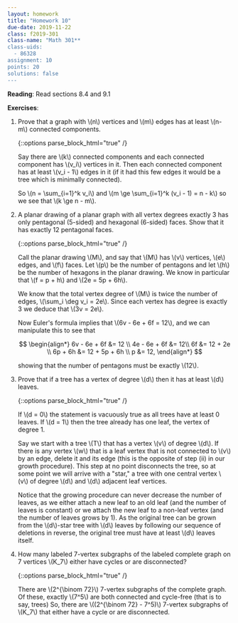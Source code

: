 ```yaml
---
layout: homework
title: "Homework 10"
due-date: 2019-11-22
class: f2019-301
class-name: "Math 301**
class-uids: 
  - 86328
assignment: 10
points: 20
solutions: false
---
```


**Reading**: Read sections 8.4 and 9.1

**Exercises**:

1.  Prove that a graph with \\(n\\) vertices and \\(m\\) edges has at least
    \\(n-m\\) connected components.
    
    {::options parse_block_html="true" /}
    
    <div class="d-none">
    
    Say there are \\(k\\) connected components and each connected component has
    \\(v_i\\) vertices in it. Then each connected component has at least
    \\(v_i - 1\\) edges in it (if it had this few edges it would be a tree which
    is minimally connected).
    
    So \\(n = \sum_{i=1}^k v_i\\) and \\(m \ge \sum_{i=1}^k (v_i - 1) = n - k\\)
    so we see that \\(k \ge n - m\\).
    
    </div>

2.  A planar drawing of a planar graph with all vertex degrees exactly 3 has
    only pentagonal (5-sided) and hexagonal (6-sided) faces. Show that it has
    exactly 12 pentagonal faces.
    
    {::options parse_block_html="true" /}
    
    <div class="d-none">
    
    Call the planar drawing \\(M\\), and say that \\(M\\) has \\(v\\) vertices,
    \\(e\\) edges, and \\(f\\) faces. Let \\(p\\) be the number of pentagons and
    let \\(h\\) be the number of hexagons in the planar drawing. We know in
    particular that \\(f = p + h\\) and \\(2e = 5p + 6h\\).
    
    We know that the total vertex degree of \\(M\\) is twice the number of
    edges, \\(\sum_i \deg v_i = 2e\\). Since each vertex has degree is exactly 3
    we deduce that \\(3v = 2e\\).
    
    Now Euler's formula implies that \\(6v - 6e + 6f = 12\\), and we can
    manipulate this to see that
    
    $$
    \begin{align*}
    6v - 6e + 6f &= 12 \\
    4e - 6e + 6f &= 12\\
    6f &= 12 + 2e \\
    6p + 6h &= 12 + 5p + 6h \\
    p &= 12,
    \end{align*}
    $$
    
    showing that the number of pentagons must be exactly \\(12\\).
    
    </div>

3.  Prove that if a tree has a vertex of degree \\(d\\) then it has at least
    \\(d\\) leaves.
    
    {::options parse_block_html="true" /}
    
    <div class="d-none">
    
    If \\(d = 0\\) the statement is vacuously true as all trees have at least 0
    leaves. If \\(d = 1\\) then the tree already has one leaf, the vertex of
    degree 1.
    
    Say we start with a tree \\(T\\) that has a vertex \\(v\\) of degree
    \\(d\\). If there is any vertex \\(w\\) that is a leaf vertex that is not
    connected to \\(v\\) by an edge, delete it and its edge (this is the
    opposite of step (ii) in our growth procedure). This step at no point
    disconnects the tree, so at some point we will arrive with a "star," a tree
    with one central vertex \\(v\\) of degree \\(d\\) and \\(d\\) adjacent leaf
    vertices.
    
    Notice that the growing procedure can never decrease the number of leaves,
    as we either attach a new leaf to an old leaf (and the number of leaves is
    constant) or we attach the new leaf to a non-leaf vertex (and the number of
    leaves grows by 1). As the original tree can be grown from the \\(d\\)-star
    tree with \\(d\\) leaves by following our sequence of deletions in reverse,
    the original tree must have at least \\(d\\) leaves itself.
    
    <div>

4.  How many labeled 7-vertex subgraphs of the labeled complete graph on 7
    vertices \\(K_7\\) either have cycles or are disconnected?
    
    {::options parse_block_html="true" /}
    
    <div class="d-none">

    There are \\(2^{\binom 72}\\) 7-vertex subgraphs of the complete graph. Of
    these, exactly \\(7^5\\) are both connected and cycle-free (that is to say,
    trees) So, there are \\((2^{\binom 72} - 7^5)\\) 7-vertex subgraphs of
    \\(K_7\\) that either have a cycle or are disconnected.

    </div>
